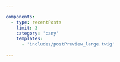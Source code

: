 ```yaml
---

components:
  - type: recentPosts
    limit: 3
    category: ':any'
    templates:
      - 'includes/postPreview_large.twig'
    
---
```


